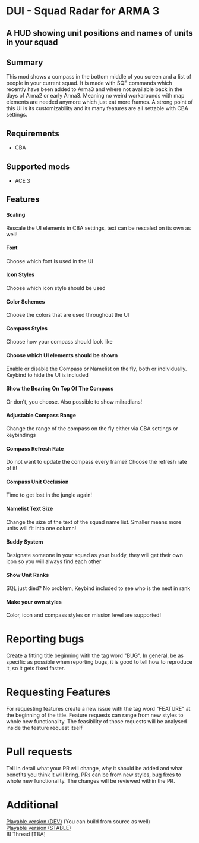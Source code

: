 # DUI - Squad Radar for ARMA 3

## A HUD showing unit positions and names of units in your squad

## Summary
This mod shows a compass in the bottom middle of you screen and a list of people in your current squad. It is made with SQF commands which recently have been added to Arma3 and where not available back in the days of Arma2 or early Arma3. Meaning no weird workarounds with map elements are needed anymore which just eat more frames.
A strong point of this UI is its customizability and its many features are all settable with CBA settings.

## Requirements
- CBA

## Supported mods
- ACE 3

## Features
####  Scaling
Rescale the UI elements in CBA settings, text can be rescaled on its own as well!

####  Font
Choose which font is used in the UI

####  Icon Styles
Choose which icon style should be used

####  Color Schemes
Choose the colors that are used throughout the UI

####  Compass Styles
Choose how your compass should look like

####  Choose which UI elements should be shown
Enable or disable the Compass or Namelist on the fly, both or individually. Keybind to hide the UI is included

####  Show the Bearing On Top Of The Compass
Or don’t, you choose. Also possible to show milradians!

####  Adjustable Compass Range
Change the range of the compass on the fly either via CBA settings or keybindings

####  Compass Refresh Rate
Do not want to update the compass every frame? Choose the refresh rate of it!

####  Compass Unit Occlusion
Time to get lost in the jungle again!

####  Namelist Text Size
Change the size of the text of the squad name list. Smaller means more units will fit into one column!

####  Buddy System
Designate someone in your squad as your buddy, they will get their own icon so you will always find each other

####  Show Unit Ranks
SQL just died? No problem, Keybind included to see who is the next in rank

####  Make your own styles
Color, icon and compass styles on mission level are supported!

# Reporting bugs
Create a fitting title beginning with the tag word "BUG".
In general, be as specific as possible when reporting bugs, it is good to tell how to reproduce it, so it gets fixed faster.

# Requesting Features
For requesting features create a new issue with the tag word "FEATURE" at the beginning of the title. Feature requests can range from new styles to whole new functionality. The feasibility of those requests will be analysed inside the feature request itself

# Pull requests
Tell in detail what your PR will change, why it should be added and what benefits you think it will bring. PRs can be from new styles, bug fixes to whole new functionality. The changes will be reviewed within the PR.

# Additional
[Playable version (DEV)](https://steamcommunity.com/sharedfiles/filedetails/?id=1617125729) (You can build from source as well)\
[Playable version (STABLE)](https://steamcommunity.com/sharedfiles/filedetails/?edit=true&id=1638341685)\
BI Thread [TBA]
